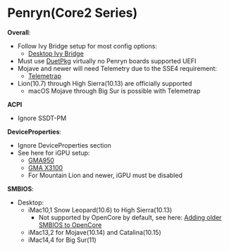 # Penryn(Core2 Series)

**Overall**:

* Follow Ivy Bridge setup for most config options:
  * [Desktop Ivy Bridge](../../config.plist/ivy-bridge.md)
* Must use [DuetPkg](../../extras/legacy.md) virtually no Penryn boards supported UEFI
* Mojave and newer will need Telemetry due to the SSE4 requirement:  
  * [Telemetrap](https://forums.macrumors.com/threads/mp3-1-others-sse-4-2-emulation-to-enable-amd-metal-driver.2206682/page-4?post=28447707#post-28447707)
* Lion(10.7) through High Sierra(10.13) are officially supported
  * macOS Mojave through Big Sur is possible with Telemetrap

**ACPI**

* Ignore SSDT-PM

**DeviceProperties**:

* Ignore DeviceProperties section
* See here for iGPU setup:
  * [GMA950](https://www.applelife.ru/threads/intel-gma950-32bit-only.22726/)
  * [GMA X3100](https://www.applelife.ru/threads/intel-gma-x3100-zavod.36617/)
  * For Mountain Lion and newer, iGPU must be disabled
  
**SMBIOS**:

* Desktop:
  * iMac10,1 Snow Leopard(10.6) to High Sierra(10.13)
    * Not supported by OpenCore by default, see here: [Adding older SMBIOS to OpenCore](../../config.plist/legacy.md#adding-older-smbios-to-opencore)
  * iMac13,2 for Mojave(10.14) and Catalina(10.15)
  * iMac14,4 for Big Sur(11)
